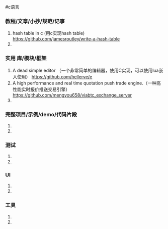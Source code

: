 #c语言
### 教程/文章/小抄/规范/记事
1. hash table in c (用c实现hash table)
https://github.com/jamesroutley/write-a-hash-table
1. 
### 实用 库/模块/框架
1. A dead simple editor （一个非常简单的编辑器，使用C实现，可以使用lua嵌入使用）
https://github.com/hellerve/e
1. A high performance and real time quotation push trade engine.（一种高性能实时报价推送交易引擎）
https://github.com/mengyou658/viabtc_exchange_server
1. 
### 完整项目/示例/demo/代码片段
1. 
1. 
### 测试
1. 
1. 
### UI
1. 
1. 
### 工具
1. 
1. 
